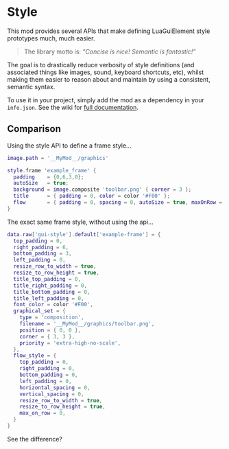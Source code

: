 # Style

This mod provides several APIs that make defining LuaGuiElement style prototypes much, much easier.

> The library motto is: _"Concise is nice! Semantic is fantastic!"_

The goal is to drastically reduce verbosity of style definitions (and associated things like images, sound, keyboard shortcuts, etc), whilst making them easier to reason about and maintain by using a consistent, semantic syntax.

To use it in your project, simply add the mod as a dependency in your `info.json`. See the wiki for [full documentation](https://github.com/aubergine10/Style/wiki).

## Comparison

Using the style API to define a frame style...

```lua
image.path = '__MyMod__/graphics'

style.frame 'example_frame' {
  padding    = {0,6,3,0};
  autoSize   = true;
  background = image.composite 'toolbar.png' { corner = 3 };
  title      = { padding = 0, color = color '#F00' };
  flow       = { padding = 0, spacing = 0, autoSize = true, maxOnRow = 0 };
}
```

The exact same frame style, without using the api...

```lua
data.raw['gui-style'].default['example-frame'] = {
  top_padding = 0,
  right_padding = 6,
  bottom_padding = 3,
  left_padding = 0,
  resize_row_to_width = true,
  resize_to_row_height = true,
  title_top_padding = 0,
  title_right_padding = 0,
  title_bottom_padding = 0,
  title_left_padding = 0,
  font_color = color '#F00',
  graphical_set = {
    type = 'composition',
    filename = '__MyMod__/graphics/toolbar.png',
    position = { 0, 0 },
    corner = { 3, 3 },
    priority = 'extra-high-no-scale',
  },
  flow_style = {
    top_padding = 0,
    right_padding = 0,
    bottom_padding = 0,
    left_padding = 0,
    horizontal_spacing = 0,
    vertical_spacing = 0,
    resize_row_to_width = true,
    resize_to_row_height = true,
    max_on_row = 0,
  }
}
```

See the difference?
